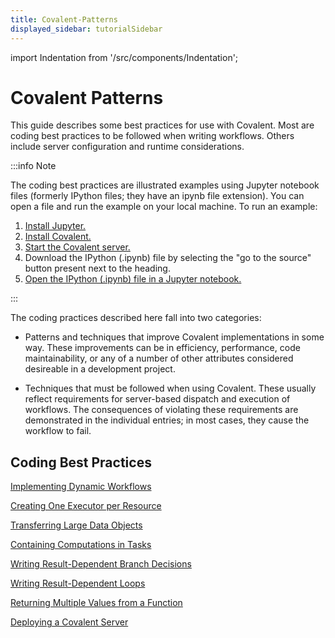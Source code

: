 ```yaml
---
title: Covalent-Patterns
displayed_sidebar: tutorialSidebar
---
```


import Indentation from '/src/components/Indentation';

# Covalent Patterns

This guide describes some best practices for use with Covalent. Most are coding best practices to be followed when writing workflows. Others include server configuration and runtime considerations.

:::info Note

The coding best practices are illustrated examples using Jupyter notebook files (formerly IPython files; they have an ipynb file extension). You can open a file and run the example on your local machine. To run an example:

1. [Install Jupyter.](https://jupyter.org/install)
2. [Install Covalent.](/docs/get-started/quick-start)
3. [Start the Covalent server.](/docs/user-documentation/how-to/execution/covalent-cli)
4. Download the IPython (.ipynb) file by selecting the "go to the source" button present next to the heading.
5. [Open the IPython (.ipynb) file in a Jupyter notebook.](https://docs.jupyter.org/en/latest/running.html#how-do-i-open-a-specific-notebook)

:::

The coding practices described here fall into two categories:

- Patterns and techniques that improve Covalent implementations in some way. These improvements can be in efficiency, performance, code maintainability, or any of a number of other attributes considered desireable in a development project.

-  Techniques that must be followed when using Covalent. These usually reflect requirements for server-based dispatch and execution of workflows. The consequences of violating these requirements are demonstrated in the individual entries; in most cases, they cause the workflow to fail.


## Coding Best Practices

[Implementing Dynamic Workflows](/docs/user-documentation/covalent-patterns/dynamic-workflows)
<Indentation md='Use sublattices to encapsulate dynamic code.' fs='16px' color='#E5E7F3'/>

[Creating One Executor per Resource](/docs/user-documentation/covalent-patterns/create-and-assign)
<Indentation md='Create one executor object per compute resource and assign the executor to electrons as needed.' fs='16px' color='#E5E7F3'/>

[Transferring Large Data Objects](/docs/user-documentation/covalent-patterns/large-object-transfer)
<Indentation md='Save large data objects to a data store and read the object to electrons as needed.' fs='16px' color='#E5E7F3'/>

[Containing Computations in Tasks](/docs/user-documentation/covalent-patterns/post_process)
<Indentation md='Use an electron to generate the return value of a workflow.' fs='16px' color='#E5E7F3'/>

[Writing Result-Dependent Branch Decisions](/docs/user-documentation/covalent-patterns/result-dependent)
<Indentation md='Encapsulate result-dependent if/else statements in an electron.' fs='16px' color='#E5E7F3'/>

[Writing Result-Dependent Loops](/docs/user-documentation/covalent-patterns/result-dependent-loops)
<Indentation md='Encapsulate result-dependent loops in an electron.' fs='16px' color='#E5E7F3'/>

[Returning Multiple Values from a Function](/docs/user-documentation/covalent-patterns/consuming-multiple-return-values)
<Indentation md='To avoid needlessly proliferating functions, return multiple values from a task in an array.' fs='16px' color='#E5E7F3'/>

[Deploying a Covalent Server](/docs/user-documentation/covalent-patterns/best-practices)
<Indentation md='Follow these guidelines when running Covalent on a server.' fs='16px' color='#E5E7F3'/>

